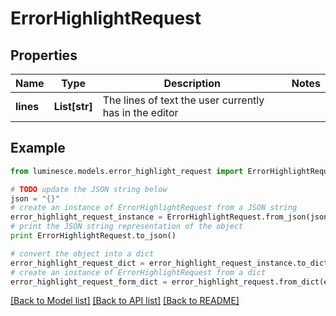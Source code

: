 # ErrorHighlightRequest


## Properties
Name | Type | Description | Notes
------------ | ------------- | ------------- | -------------
**lines** | **List[str]** | The lines of text the user currently has in the editor | 

## Example

```python
from luminesce.models.error_highlight_request import ErrorHighlightRequest

# TODO update the JSON string below
json = "{}"
# create an instance of ErrorHighlightRequest from a JSON string
error_highlight_request_instance = ErrorHighlightRequest.from_json(json)
# print the JSON string representation of the object
print ErrorHighlightRequest.to_json()

# convert the object into a dict
error_highlight_request_dict = error_highlight_request_instance.to_dict()
# create an instance of ErrorHighlightRequest from a dict
error_highlight_request_form_dict = error_highlight_request.from_dict(error_highlight_request_dict)
```
[[Back to Model list]](../README.md#documentation-for-models) [[Back to API list]](../README.md#documentation-for-api-endpoints) [[Back to README]](../README.md)


